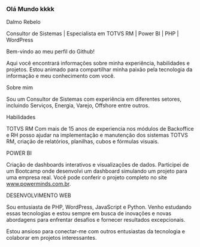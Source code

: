 ### Olá Mundo kkkk

Dalmo Rebelo

Consultor de Sistemas | Especialista em TOTVS RM | Power BI | PHP | WordPress

Bem-vindo ao meu perfil do Github!

Aqui você encontrará informações sobre minha experiência, habilidades e projetos. Estou animado para compartilhar minha paixão pela tecnologia da informação e meu conhecimento com você.

Sobre mim

Sou um Consultor de Sistemas com experiência em diferentes setores, incluindo Serviços, Energia, Varejo, Offshore entre outros. 

Habilidades

TOTVS RM
Com mais de 15 anos de experiencia nos módulos de Backoffice e RH posso ajudar na implementação e manutenção dos sistemas TOTVS RM, criação de relatórios, planilhas, cubos e fórmulas visuais.

POWER BI

Criação de dashboards interativos e visualizações de dados. Participei de um Bootcamp onde desenvolvi um dashboard simulando um projeto para uma empresa real. 
Você pode conferir o projeto completo no site www.powerminds.com.br.

DESENVOLVIMENTO WEB

Sou entusiasta de PHP, WordPress, JavaScript e Python. Venho estudando essas tecnologias e estou sempre em busca de inovações e novas abordagens para enfrentar desafios e fornecer resultados excepcionais.

Estou ansioso para conectar-me com outros entusiastas da tecnologia e colaborar em projetos interessantes.
